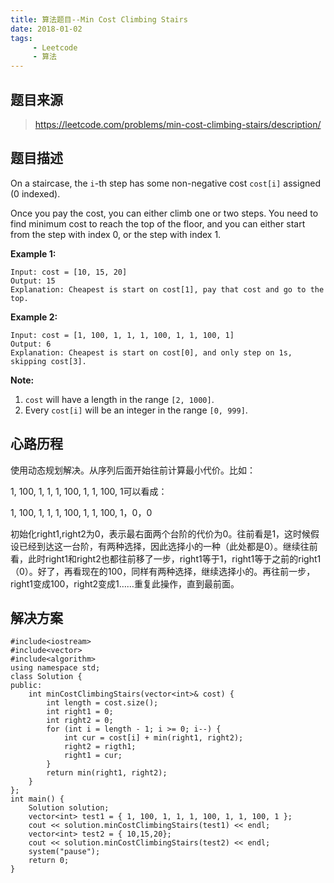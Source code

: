 ```yaml
---
title: 算法题目--Min Cost Climbing Stairs
date: 2018-01-02
tags: 
     - Leetcode
     - 算法
---
```


## 题目来源

> https://leetcode.com/problems/min-cost-climbing-stairs/description/

## 题目描述

On a staircase, the `i`-th step has some non-negative cost `cost[i]` assigned (0 indexed).

Once you pay the cost, you can either climb one or two steps. You need to find minimum cost to reach the top of the floor, and you can either start from the step with index 0, or the step with index 1.

<!--more-->

**Example 1:**

```
Input: cost = [10, 15, 20]
Output: 15
Explanation: Cheapest is start on cost[1], pay that cost and go to the top.

```

**Example 2:**

```
Input: cost = [1, 100, 1, 1, 1, 100, 1, 1, 100, 1]
Output: 6
Explanation: Cheapest is start on cost[0], and only step on 1s, skipping cost[3].
```

**Note:**

1. `cost` will have a length in the range `[2, 1000]`.
2. Every `cost[i]` will be an integer in the range `[0, 999]`.

## 心路历程

使用动态规划解决。从序列后面开始往前计算最小代价。比如：

1, 100, 1, 1, 1, 100, 1, 1, 100, 1可以看成：

1, 100, 1, 1, 1, 100, 1, 1, 100, 1，0，0

初始化right1,right2为0，表示最右面两个台阶的代价为0。往前看是1，这时候假设已经到达这一台阶，有两种选择，因此选择小的一种（此处都是0）。继续往前看，此时right1和right2也都往前移了一步，right1等于1，right1等于之前的right1（0）。好了，再看现在的100，同样有两种选择，继续选择小的。再往前一步，right1变成100，right2变成1……重复此操作，直到最前面。

## 解决方案

```
#include<iostream>
#include<vector>
#include<algorithm>
using namespace std;
class Solution {
public:
	int minCostClimbingStairs(vector<int>& cost) {
		int length = cost.size();
		int right1 = 0;
		int right2 = 0;
		for (int i = length - 1; i >= 0; i--) {
			int cur = cost[i] + min(right1, right2);
			right2 = rigth1;
			right1 = cur;
		}
		return min(right1, right2);
	}
};
int main() {
	Solution solution;
	vector<int> test1 = { 1, 100, 1, 1, 1, 100, 1, 1, 100, 1 };
	cout << solution.minCostClimbingStairs(test1) << endl;
	vector<int> test2 = { 10,15,20};
	cout << solution.minCostClimbingStairs(test2) << endl;
	system("pause");
	return 0;
}
```